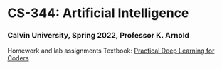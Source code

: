# CS-344: Artificial Intelligence
### Calvin University, Spring 2022, Professor K. Arnold
Homework and lab assignments
Textbook: [Practical Deep Learning for Coders](https://nbviewer.org/github/fastai/fastbook/tree/master/)
